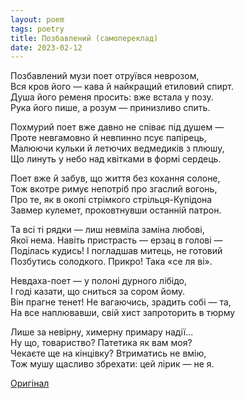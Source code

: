 ```yaml
---
layout: poem
tags: poetry
title: Позбавлений (самопереклад)
date: 2023-02-12
---
```


Позбавлений музи поет отруївся неврозом,<br>
Вся кров його — кава й найкращий етиловий спирт.<br>
Душа його ременя просить: вже встала у позу.<br>
Рука його пише, а розум — принизливо спить.<br>

Похмурий поет вже давно не співає під душем —<br>
Проте невгамовно й невпинно псує папірець,<br>
Малюючи кульки й летючих ведмедиків з плюшу,<br>
Що линуть у небо над квітками в формі сердець.<br>

Поет вже й забув, що життя без кохання солоне,<br>
Тож вкотре римує непотріб про згаслий вогонь,<br>
Про те, як в окопі стрімкого стрільця-Купідона<br>
Завмер кулемет, проковтнувши останній патрон.<br>

Та всі ті рядки — лиш невміла заміна любові,<br>
Якої нема. Навіть пристрасть — ерзац в голові —<br>
Поділась кудись! І погладшав митець, не готовий<br>
Позбутись солодкого. Прикро! Така «се ля ві».<br>

Невдаха-поет — у полоні дурного лібідо,<br>
І годі казати, що сниться за сором йому.<br>
Він прагне тенет! Не вагаючись, зрадить собі — та,<br>
На все наплювавши, свій хист запроторить в тюрму<br>

Лише за невірну, химерну примару надії...<br>
Ну що, товариство? Патетика як вам моя?<br>
Чекаєте ще на кінцівку? Втриматись не вмію,<br>
Тож мушу щасливо збрехати: цей лірик — не я.<br>

[Оригінал](/poetry/2010-12-deprived/)
